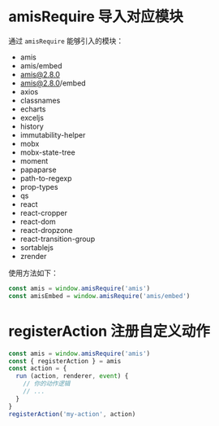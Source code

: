 # amisRequire 导入对应模块
通过 `amisRequire` 能够引入的模块：
* amis
* amis/embed
* amis@2.8.0
* amis@2.8.0/embed
* axios
* classnames
* echarts
* exceljs
* history
* immutability-helper
* mobx
* mobx-state-tree
* moment
* papaparse
* path-to-regexp
* prop-types
* qs
* react
* react-cropper
* react-dom
* react-dropzone
* react-transition-group
* sortablejs
* zrender

使用方法如下：
```javascript
const amis = window.amisRequire('amis')
const amisEmbed = window.amisRequire('amis/embed')
```

# registerAction 注册自定义动作
```javascript
const amis = window.amisRequire('amis')
const { registerAction } = amis
const action = {
  run (action, renderer, event) {
    // 你的动作逻辑
    // ...
  }
}
registerAction('my-action', action)
```